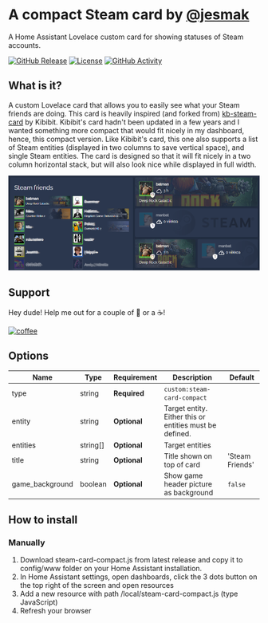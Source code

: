 # A compact Steam card by [@jesmak](https://www.github.com/jesmak)

A Home Assistant Lovelace custom card for showing statuses of Steam accounts.

[![GitHub Release][releases-shield]][releases]
[![License][license-shield]](LICENSE.md)
[![GitHub Activity][commits-shield]][commits]

## What is it?

A custom Lovelace card that allows you to easily see what your Steam friends are doing. This card is heavily inspired (and forked from) [kb-steam-card](https://github.com/Kibibit/kb-steam-card) by Kibibit. Kibibit's card hadn't been updated in a few years and I wanted something more compact that would fit nicely in my dashboard, hence, this compact version. Like Kibibit's card, this one also supports a list of Steam entities (displayed in two columns to save vertical space), and single Steam entities. The card is designed so that it will fit nicely in a two column horizontal stack, but will also look nice while displayed in full width.

![image](steam_card.png)

## Support

Hey dude! Help me out for a couple of :beers: or a :coffee:!

[![coffee](https://www.buymeacoffee.com/assets/img/custom_images/black_img.png)](https://www.buymeacoffee.com/jesmak)

## Options

| Name                       | Type    | Requirement  | Description                                             | Default             |
| -------------------------- | ------- | ------------ | ------------------------------------------------------- | ------------------- |
| type                       | string  | **Required** | `custom:steam-card-compact`                             |                     |
| entity                     | string  | **Optional** | Target entity. Either this or entities must be defined. |                     |
| entities                   | string[]| **Optional** | Target entities                                         |                     |
| title                      | string  | **Optional** | Title shown on top of card                              | 'Steam Friends'     |
| game_background            | boolean | **Optional** | Show game header picture as background                  | `false`             |

## How to install

### Manually

1. Download steam-card-compact.js from latest release and copy it to config/www folder on your Home Assistant installation.
2. In Home Assistant settings, open dashboards, click the 3 dots button on the top right of the screen and open resources
3. Add a new resource with path /local/steam-card-compact.js (type JavaScript)
4. Refresh your browser

[commits-shield]: https://img.shields.io/github/commit-activity/y/jesmak/steam-card-compact.svg?style=for-the-badge
[commits]: https://github.com/jesmak/steam-card-compact/commits/main
[license-shield]: https://img.shields.io/github/license/jesmak/steam-card-compact.svg?style=for-the-badge
[releases-shield]: https://img.shields.io/github/release/jesmak/steam-card-compact.svg?style=for-the-badge
[releases]: https://github.com/jesmak/steam-card-compact/releases
